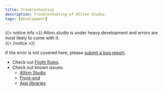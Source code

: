 ```yaml
---
title: Troubleshooting
description: Troubleshooting of Altinn Studio.
tags: [development]
---
```


{{< notice info >}}
Altinn.studio is under heavy development and errors are most likely to come with it.  
{{< /notice >}}

If the error is not covered here, please [submit a bug report](https://github.com/Altinn/altinn-studio/issues/new?assignees=&labels=kind%2Fbug%2Cstatus%2Ftriage&template=bug_report.yml).

- Check out [Flight Rules](/en/community/contributing/handbook/flight-rules/).
- Check out known issues:
  - [Altinn Studio](https://github.com/Altinn/altinn-studio/issues/)
  - [Front-end](https://github.com/Altinn/app-frontend-react/issues/)
  - [App libraries](https://github.com/Altinn/app-lib-dotnet/issues/)
